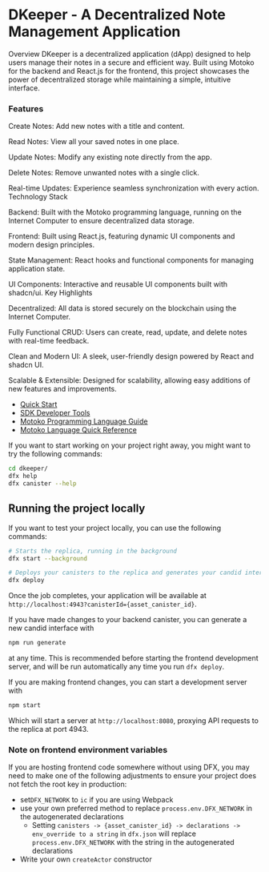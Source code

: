 # DKeeper - A Decentralized Note Management Application
Overview
DKeeper is a decentralized application (dApp) designed to help users manage their notes in a secure and efficient way. Built using Motoko for the backend and React.js for the frontend, this project showcases the power of decentralized storage while maintaining a simple, intuitive interface.



### Features

Create Notes: Add new notes with a title and content.

Read Notes: View all your saved notes in one place.

Update Notes: Modify any existing note directly from the app.

Delete Notes: Remove unwanted notes with a single click.

Real-time Updates: Experience seamless synchronization with every action.
Technology Stack

Backend: Built with the Motoko programming language, running on the Internet Computer to ensure decentralized data storage.

Frontend: Built using React.js, featuring dynamic UI components and modern design principles.

State Management: React hooks and functional components for managing application state.

UI Components: Interactive and reusable UI components built with shadcn/ui.
Key Highlights

Decentralized: All data is stored securely on the blockchain using the Internet Computer.

Fully Functional CRUD: Users can create, read, update, and delete notes with real-time feedback.

Clean and Modern UI: A sleek, user-friendly design powered by React and shadcn UI.

Scalable & Extensible: Designed for scalability, allowing easy additions of new features and improvements.


- [Quick Start](https://internetcomputer.org/docs/current/developer-docs/setup/deploy-locally)
- [SDK Developer Tools](https://internetcomputer.org/docs/current/developer-docs/setup/install)
- [Motoko Programming Language Guide](https://internetcomputer.org/docs/current/motoko/main/motoko)
- [Motoko Language Quick Reference](https://internetcomputer.org/docs/current/motoko/main/language-manual)

If you want to start working on your project right away, you might want to try the following commands:

```bash
cd dkeeper/
dfx help
dfx canister --help
```

## Running the project locally

If you want to test your project locally, you can use the following commands:

```bash
# Starts the replica, running in the background
dfx start --background

# Deploys your canisters to the replica and generates your candid interface
dfx deploy
```

Once the job completes, your application will be available at `http://localhost:4943?canisterId={asset_canister_id}`.

If you have made changes to your backend canister, you can generate a new candid interface with

```bash
npm run generate
```

at any time. This is recommended before starting the frontend development server, and will be run automatically any time you run `dfx deploy`.

If you are making frontend changes, you can start a development server with

```bash
npm start
```

Which will start a server at `http://localhost:8080`, proxying API requests to the replica at port 4943.

### Note on frontend environment variables

If you are hosting frontend code somewhere without using DFX, you may need to make one of the following adjustments to ensure your project does not fetch the root key in production:

- set`DFX_NETWORK` to `ic` if you are using Webpack
- use your own preferred method to replace `process.env.DFX_NETWORK` in the autogenerated declarations
  - Setting `canisters -> {asset_canister_id} -> declarations -> env_override to a string` in `dfx.json` will replace `process.env.DFX_NETWORK` with the string in the autogenerated declarations
- Write your own `createActor` constructor
